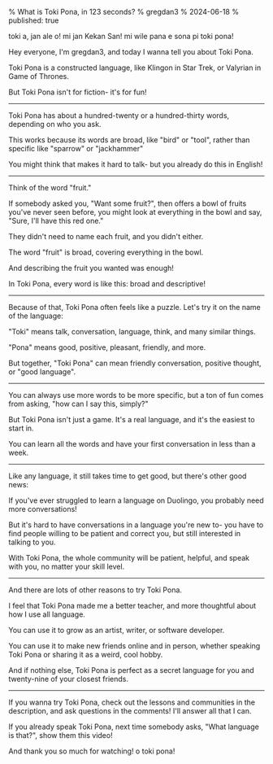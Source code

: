% What is Toki Pona, in 123 seconds?
% gregdan3
% 2024-06-18
% published: true

<!-- last timing: ~2min -->

toki a, jan ale o! mi jan Kekan San! mi wile pana e sona pi toki pona!

Hey everyone, I'm gregdan3, and today I wanna tell you about Toki Pona.

Toki Pona is a constructed language, like Klingon in Star Trek, or Valyrian in Game of Thrones.

But Toki Pona isn't for fiction- it's for fun!

---

Toki Pona has about a hundred-twenty or a hundred-thirty words, depending on who you ask.

This works because its words are broad, like "bird" or "tool", rather than specific like "sparrow" or "jackhammer"

You might think that makes it hard to talk- but you already do this in English!

---

Think of the word "fruit."

If somebody asked you, "Want some fruit?", then offers a bowl of fruits you've never seen before, you might look at everything in the bowl and say, "Sure, I'll have this red one."

They didn't need to name each fruit, and you didn't either.

The word "fruit" is broad, covering everything in the bowl.

And describing the fruit you wanted was enough!

In Toki Pona, every word is like this: broad and descriptive!

---

Because of that, Toki Pona often feels like a puzzle. Let's try it on the name of the language:

"Toki" means talk, conversation, language, think, and many similar things.

"Pona" means good, positive, pleasant, friendly, and more.

But together, "Toki Pona" can mean friendly conversation, positive thought, or "good language".

---

You can always use more words to be more specific, but a ton of fun comes from asking, "how can I say this, simply?"

But Toki Pona isn't just a game. It's a real language, and it's the easiest to start in.

You can learn all the words and have your first conversation in less than a week.

---

Like any language, it still takes time to get good, but there's other good news:

<!-- TODO: better way to explain that duolingo sucks? -->

If you've ever struggled to learn a language on Duolingo, you probably need more conversations!

But it's hard to have conversations in a language you're new to- you have to find people willing to be patient and correct you, but still interested in talking to you.

With Toki Pona, the whole community will be patient, helpful, and speak with you, no matter your skill level.

---

<!-- TODO: better wording? stronger claim? -->

And there are lots of other reasons to try Toki Pona.

I feel that Toki Pona made me a better teacher, and more thoughtful about how I use all language.

You can use it to grow as an artist, writer, or software developer.

You can use it to make new friends online and in person, whether speaking Toki Pona or sharing it as a weird, cool hobby.

And if nothing else, Toki Pona is perfect as a secret language for you and twenty-nine of your closest friends.

---

If you wanna try Toki Pona, check out the lessons and communities in the description, and ask questions in the comments! I'll answer all that I can.

If you already speak Toki Pona, next time somebody asks, "What language is that?", show them this video!

And thank you so much for watching! o toki pona!
